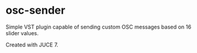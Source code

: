 # osc-sender
Simple VST plugin capable of sending custom OSC messages based on 16 slider values.

Created with JUCE 7.
